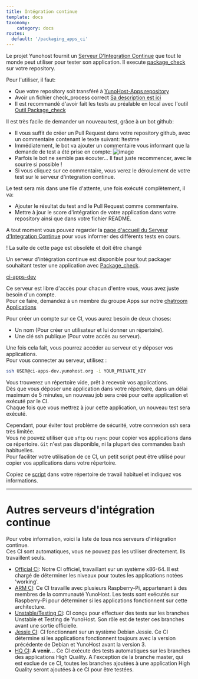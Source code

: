 ```yaml
---
title: Intégration continue
template: docs
taxonomy:
    category: docs
routes:
  default: '/packaging_apps_ci'
---
```


Le projet Yunohost fournit un [Serveur D'Integration Continue](https://ci-apps-dev.yunohost.org/ci/) que tout le monde peut utiliser pour tester son application.
Il execute [package_check](https://github.com/YunoHost/package_check) sur votre repository.

Pour l'utiliser, il faut:
- Que votre repository soit transféré à [YunoHost-Apps repository](https://github.com/YunoHost-Apps)
- Avoir un fichier check_process correct [Sa description est ici](https://github.com/YunoHost/package_check#syntax-of-check_process)
- Il est recommandé d'avoir fait les tests au préalable en local avec l'outil [Outil Package_check](https://github.com/YunoHost/package_check) 

Il est très facile de demander un nouveau test, grâce à un bot github:
- Il vous suffit de créer un Pull Request dans votre repository github, avec un commentaire contenant le texte suivant: !testme
- Immédiatement, le bot va ajouter un commentaire vous informant que la demande de test a été prise en compte:
![image](https://user-images.githubusercontent.com/771800/211145536-6f84c5f4-5172-4498-83cb-9acd5b96ba21.png)
- Parfois le bot ne semble pas écouter... Il faut juste recommencer, avec le sourire si possible !
- Si vous cliquez sur ce commentaire, vous verez le déroulement de votre test sur le serveur d'integration continue.

Le test sera mis dans une file d'attente, une fois exécuté complètement, il va:
- Ajouter le résultat du test and le Pull Request comme commentaire.
- Mettre à jour le score d'intégration de votre application dans votre repository ainsi que dans votre fichier README.


A tout moment vous pouvez regarder la [page d'accueil du Serveur d'Integration Continue](https://ci-apps-dev.yunohost.org/ci/) pour vous informer des différents tests en cours.

! La suite de cette page est obsolète et doit être changé

Un serveur d'intégration continue est disponible pour tout packager souhaitant tester une application avec [Package_check](https://github.com/YunoHost/package_check).

[ci-apps-dev](https://ci-apps-dev.yunohost.org?classes=btn,btn-lg,btn-primary)

Ce serveur est libre d'accès pour chacun d'entre vous, vous avez juste besoin d'un compte.  
Pour ce faire, demandez à un membre du groupe Apps sur notre [chatroom Applications](/chat_rooms)

Pour créer un compte sur ce CI, vous aurez besoin de deux choses:
- Un nom (Pour créer un utilisateur et lui donner un répertoire).
- Une clé ssh publique (Pour votre accès au serveur).

Une fois cela fait, vous pourrez accéder au serveur et y déposer vos applications.  
Pour vous connecter au serveur, utilisez :
```bash
ssh USER@ci-apps-dev.yunohost.org -i YOUR_PRIVATE_KEY
```

Vous trouverez un répertoire vide, prêt à recevoir vos applications.  
Dès que vous déposer une application dans votre répertoire, dans un délai maximum de 5 minutes, un nouveau job sera créé pour cette application et exécuté par le CI.  
Chaque fois que vous mettrez à jour cette application, un nouveau test sera exécuté.

Cependant, pour éviter tout problème de sécurité, votre connexion ssh sera très limitée.  
Vous ne pouvez utiliser que `sftp` ou `rsync` pour copier vos applications dans ce répertoire. `Git` n'est pas disponible, ni la plupart des commandes bash habituelles.  
Pour faciliter votre utilisation de ce CI, un petit script peut être utilisé pour copier vos applications dans votre répertoire.

Copiez ce [script](https://raw.githubusercontent.com/YunoHost/CI_package_check/master/dev_CI/send_to_dev_ci.sh) dans votre répertoire de travail habituel et indiquez vos informations.

---

# Autres serveurs d'intégration continue

Pour votre information, voici la liste de tous nos serveurs d'intégration continue.  
Ces CI sont automatiques, vous ne pouvez pas les utiliser directement. Ils travaillent seuls.

- [Official CI](https://ci-apps.yunohost.org): Notre CI officiel, travaillant sur un système x86-64. Il est chargé de déterminer les niveaux pour toutes les applications notées 'working'.
- [ARM CI](https://ci-apps-arm.yunohost.org): Ce CI travaille avec plusieurs Raspberry-Pi, appartenant à des membres de la communauté YunoHost. Les tests sont exécutés sur Raspberry-Pi pour déterminer si les applications fonctionnent sur cette architecture.
- [Unstable/Testing CI](https://ci-apps-unstable.yunohost.org): CI conçu pour effectuer des tests sur les branches Unstable et Testing de YunoHost. Son rôle est de tester ces branches avant une sortie officielle.
- [Jessie CI](https://ci-stretch.nohost.me): CI fonctionnant sur un système Debian Jessie. Ce CI détermine si les applications fonctionnent toujours avec la version précédente de Debian et YunoHost avant la version 3.
- [HQ CI](https://ci-apps-hq.yunohost.org): **A venir...** Ce CI exécute des tests automatiques sur les branches des applications High Quality. A l'exception de la branche master, qui est exclue de ce CI, toutes les branches ajoutées à une application High Quality seront ajoutées à ce CI pour être testées.
